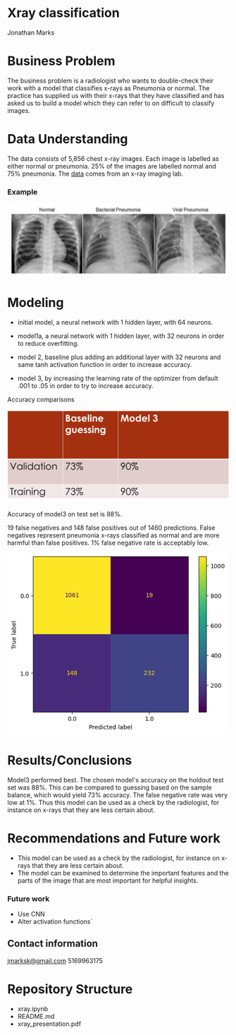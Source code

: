   # Xray classification
Jonathan Marks


# Business Problem

The business problem is a radiologist who wants to double-check their work with a model that classifies x-rays as Pneumonia or normal.  The practice has supplied us with their x-rays that they have classified and has asked us to build a model which they can refer to on difficult to classify images. 

# Data Understanding

The data consists of 5,856 chest x-ray images. Each image is labelled as either normal or pneumonia.  25% of the images are labelled normal and 75% pneumonia.  The [data]('./data/archive/chest_xray/') comes from an x-ray imaging lab.  

### Example 

![scan](./Images/scan.png)


# Modeling

- initial model, a neural network with 1 hidden layer, with 64 neurons.

- model1a, a neural network with 1 hidden layer, with 32 neurons in order to reduce overfitting.

- model 2, baseline plus adding an additional layer with 32 neurons and same tanh activation function in order to increase accuracy.  

- model 3, by increasing the learning rate of the optimizer from default .001 to .05 in order to try to increase accuracy.  


Accuracy comparisons 

![acctablex](./images/acctablex.png)

Accuracy of model3 on test set is 88%.

19 false negatives and 148 false positives out of 1460 predictions. False negatives represent pneumonia x-rays classified as normal and are more harmful than false positives. 1% false negative rate is acceptably low.  

![corrmatrx](./Images/cnfm.png)

# Results/Conclusions

Model3 performed best.  The chosen model's accuracy on the holdout test set was 88%.  This can be compared to guessing based on the sample balance, which would yield 73% accuracy.  The false negative rate was very low at 1%. Thus this model can be used as a check by the radiologist, for instance on x-rays that they are less certain about.    

# Recommendations and Future work

- This model can be used as a check by the radiologist, for instance on x-rays that they are less certain about.
- The model can be examined to determine the important features and the parts of the image that are most important for helpful insights.

### Future work

- Use CNN
- Alter activation functions`

## Contact information

jmarksk@gmail.com
5169963175

# Repository Structure
- xray.ipynb
- README.md
- xray_presentation.pdf